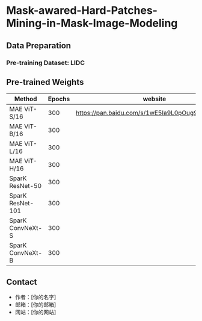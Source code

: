# Mask-awared-Hard-Patches-Mining-in-Mask-Image-Modeling

## Data Preparation

### Pre-training Dataset: LIDC

## Pre-trained Weights

| Method | Epochs | website | password |
|-------|-------|-------|-------|
| MAE ViT-S/16 | 300 | https://pan.baidu.com/s/1wE5Ia9L0pOug9ZES7_qM2Q | gmec |
| MAE ViT-B/16 | 300 |  |  |
| MAE ViT-L/16 | 300 |  |  |
| MAE ViT-H/16 | 300 |  |  |
| SparK ResNet-50 | 300 |  |  |
| SparK ResNet-101 | 300 |  |  |
| SparK ConvNeXt-S | 300 |  |  |
| SparK ConvNeXt-B | 300 |  |  |


## Contact

- 作者：[你的名字]
- 邮箱：[你的邮箱]
- 网站：[你的网站]

